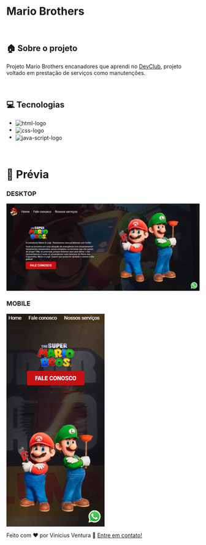 <h1>Mario Brothers</h1>

<br>

## :house: Sobre o projeto

<p>Projeto Mario Brothers encanadores que aprendi no <a href="https://rodolfomori.com.br/devclub">DevClub<a/>, projeto voltado em prestação de serviços como manutenções.<p/>
  
<br>

## :computer: Tecnologias

- <img align="center" width="80px" height="25px" src="https://img.shields.io/badge/HTML5-E34F26?style=for-the-badge&logo=html5&logoColor=white" alt="html-logo" />
- <img align="center" width="80px" height="25px" src="https://img.shields.io/badge/CSS3-1572B6?style=for-the-badge&logo=css3&logoColor=white" alt="css-logo" />
- <img align="center" width="80px" height="25px" src="https://img.shields.io/badge/JavaScript-323330?style=for-the-badge&logo=javascript&logoColor=F7DF1E" alt="java-script-logo" />

<br>

# :construction_worker: Prévia

<h3>DESKTOP</h3>
<img align="center" src="https://github.com/ViniVentura94/Projeto-MarioBros/blob/main/assets/Desktop.png" alt="print-desktop-site">
<h3>MOBILE</h3>
<img align="center" src="https://github.com/ViniVentura94/Projeto-MarioBros/blob/main/assets/Mobile.png" alt="print-mobile-site">

<br>

Feito com ♥ por Vinicius Ventura :wave: [Entre em contato!](https://www.linkedin.com/in/vinicius-ventura-passos/)
